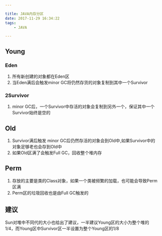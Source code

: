 ```yaml
---

title: JAVA内存分区
date: 2017-11-29 16:34:22
tags:
	- JAVA

---
```


## Young

### Eden


1. 所有新创建的对象都在Eden区
2. 当Eden满后会触发minor GC将仍然存货的对象复制到其中一个Survivor


### 2Survivor

1. minor GC后，一个Survivor中存活的对象会复制到另外一个，保证其中一个Survivor始终是空的

## Old

1. Survivor满后触发 minor GC后仍然存活的对象会到Old中,如果Survivor中的对象足够老也会存到Old中
2. 如果Old区满了会触发Full GC，回收整个堆内存

## Perm

1. 存放的主要是类的Class对象，如果一个类被频繁的加载，也可能会导致Perm区满
2. Perm区的垃圾回收也是由Full GC触发的

## 建议

Sun对堆中不同代的大小也给出了建议，一半建议Young区的大小为整个堆的1/4，而Young区中Survivor区一半设置为整个Young区的1/8 